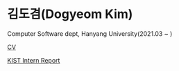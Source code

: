 # 김도겸(Dogyeom Kim)

Computer Software dept, Hanyang University(2021.03 ~ )

[CV](https://nbviewer.org/github/zorocrit/zorocrit/blob/main/CV_2024_11_04_.pdf)

[KIST Intern Report](https://nbviewer.org/github/zorocrit/zorocrit/blob/main/Optimizing%20Initialization%20Gates%20For%2013C%20Qubit%20in%20The%20NV%20Quantum%20System%20Using%20Machine%20Learning.pdf)
